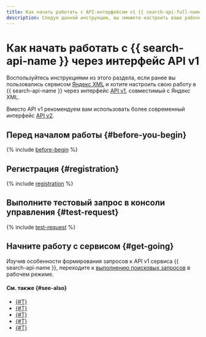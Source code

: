 ```yaml
---
title: Как начать работать с API-интерфейсом v1 {{ search-api-full-name }}
description: Следуя данной инструкции, вы сможете настроить ваше рабочее пространство {{ yandex-cloud }} и начать работать с {{ search-api-name }} с помощью интерфейса API v1.
---
```


# Как начать работать с {{ search-api-name }} через интерфейс API v1

Воспользуйтесь инструкциями из этого раздела, если ранее вы пользовались сервисом [Яндекс XML](https://ru.wikipedia.org/wiki/Яндекс_XML) и хотите настроить свою работу в {{ search-api-name }} через интерфейс [API v1](./concepts/index.md#api-v1), совместимый с Яндекс XML.

Вместо API v1 рекомендуем вам использовать более современный интерфейс [API v2](./quickstart/v2.md).

## Перед началом работы {#before-you-begin}

{% include [before-begin](../_tutorials/_tutorials_includes/before-you-begin.md) %}

## Регистрация {#registration}

{% include [registration](../_includes/search-api/registration.md) %}

## Выполните тестовый запрос в консоли управления {#test-request}

{% include [test-request](../_includes/search-api/test-request.md) %}

## Начните работу с сервисом {#get-going}

Изучив особенности формирования запросов к API v1 сервиса {{ search-api-name }}, переходите к [выполнению поисковых запросов](./operations/searching.md) в рабочем режиме.

#### См. также {#see-also}

* [{#T}](./operations/workaround.md)
* [{#T}](./operations/auth.md)
* [{#T}](./concepts/get-request.md)
* [{#T}](./concepts/post-request.md)
* [{#T}](./concepts/response.md)